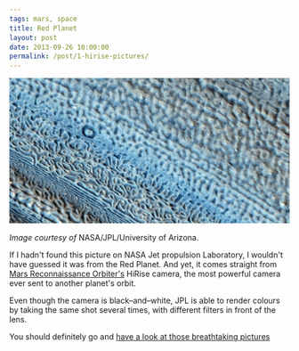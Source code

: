 ```yaml
---
tags: mars, space
title: Red Planet
layout: post
date: 2013-09-26 10:00:00
permalink: /post/1-hirise-pictures/
---
```


![Mars' glaciers seen by HiRise camera][1]

*Image courtesy of* NASA/JPL/University of Arizona.

If I hadn't found this picture on NASA Jet propulsion Laboratory, I wouldn't have guessed it was from the Red Planet. And yet, it comes straight from [Mars Reconnaissance Orbiter's][2] HiRise camera, the most powerful camera ever sent to another planet's orbit.

Even though the camera is black–and–white, JPL is able to render colours by taking the same shot several times, with different filters in front of the lens.

You should definitely go and [have a look at those breathtaking pictures][3]

[1]:/static/media/2013/09/mars_glacier.jpg
[2]:http://mars.jpl.nasa.gov/mro/
[3]:http://hirise.lpl.arizona.edu/katalogos.php